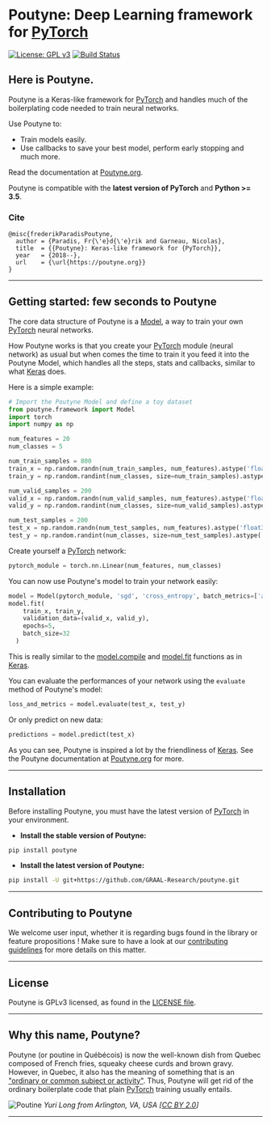 # Poutyne: Deep Learning framework for [PyTorch](http://pytorch.org/)

[![License: GPL v3](https://img.shields.io/badge/License-GPL%20v3-blue.svg)](http://www.gnu.org/licenses/gpl-3.0)
[![Build Status](https://travis-ci.org/GRAAL-Research/poutyne.svg?branch=master)](https://travis-ci.org/GRAAL-Research/poutyne)

## Here is Poutyne.

Poutyne is a Keras-like framework for [PyTorch](https://pytorch.org/) and handles much of the boilerplating code needed to train neural networks.

Use Poutyne to:
- Train models easily.
- Use callbacks to save your best model, perform early stopping and much more.

Read the documentation at [Poutyne.org](https://poutyne.org).

Poutyne is compatible with  the __latest version of PyTorch__ and  __Python >= 3.5__.

### Cite
```
@misc{frederikParadisPoutyne,
  author = {Paradis, Fr{\'e}d{\'e}rik and Garneau, Nicolas},
  title  = {{Poutyne}: Keras-like framework for {PyTorch}},
  year   = {2018--},
  url    = {\url{https://poutyne.org}}
}
```


------------------


## Getting started: few seconds to Poutyne

The core data structure of Poutyne is a [Model](poutyne/framework/model.py), a way to train your own [PyTorch](https://pytorch.org/docs/master/nn.html) neural networks.

How Poutyne works is that you create your [PyTorch](https://pytorch.org/docs/master/nn.html) module (neural network) as usual but when comes the time to train it you feed it into the Poutyne Model, which handles all the steps, stats and callbacks, similar to what [Keras](https://keras.io) does.

Here is a simple example:

```python
# Import the Poutyne Model and define a toy dataset
from poutyne.framework import Model
import torch
import numpy as np

num_features = 20
num_classes = 5

num_train_samples = 800
train_x = np.random.randn(num_train_samples, num_features).astype('float32')
train_y = np.random.randint(num_classes, size=num_train_samples).astype('int64')

num_valid_samples = 200
valid_x = np.random.randn(num_valid_samples, num_features).astype('float32')
valid_y = np.random.randint(num_classes, size=num_valid_samples).astype('int64')

num_test_samples = 200
test_x = np.random.randn(num_test_samples, num_features).astype('float32')
test_y = np.random.randint(num_classes, size=num_test_samples).astype('int64')
```

Create yourself a [PyTorch](https://pytorch.org/docs/master/nn.html) network:

```python
pytorch_module = torch.nn.Linear(num_features, num_classes)
```

You can now use Poutyne's model to train your network easily:

```python
model = Model(pytorch_module, 'sgd', 'cross_entropy', batch_metrics=['accuracy'])
model.fit(
    train_x, train_y,
    validation_data=(valid_x, valid_y),
    epochs=5,
    batch_size=32
  )
```

This is really similar to the [model.compile](https://keras.io/models/model/#compile) and [model.fit](https://keras.io/models/model/#fit) functions as in [Keras](https://keras.io).

You can evaluate the performances of your network using the ``evaluate`` method of Poutyne's model:

```python
loss_and_metrics = model.evaluate(test_x, test_y)
```

Or only predict on new data:

```python
predictions = model.predict(test_x)
```

As you can see, Poutyne is inspired a lot by the friendliness of [Keras](https://keras.io). See the Poutyne documentation at [Poutyne.org](https://poutyne.org) for more.


------------------


## Installation

Before installing Poutyne, you must have the latest version of [PyTorch](https://pytorch.org/) in your environment.

- **Install the stable version of Poutyne:**

```sh
pip install poutyne
```

- **Install the latest version of Poutyne:**

```sh
pip install -U git+https://github.com/GRAAL-Research/poutyne.git
```

------------------

## Contributing to Poutyne

We welcome user input, whether it is regarding bugs found in the library or feature propositions ! Make sure to have a look at our [contributing guidelines](https://github.com/GRAAL-Research/poutyne/blob/master/CONTRIBUTING.md) for more details on this matter.

------------------

## License

Poutyne is GPLv3 licensed, as found in the [LICENSE file](https://github.com/GRAAL-Research/poutyne/blob/master/LICENSE).

------------------

## Why this name, Poutyne?

Poutyne (or poutine in Québécois) is now the well-known dish from Quebec composed of French fries, squeaky cheese curds and brown gravy. However, in Quebec, it also has the meaning of something that is an ["ordinary or common subject or activity"](https://fr.wiktionary.org/wiki/poutine). Thus, Poutyne will get rid of the ordinary boilerplate code that plain [PyTorch](https://pytorch.org) training usually entails.

![Poutine](https://upload.wikimedia.org/wikipedia/commons/4/4e/La_Banquise_Poutine_%28cropped%29.jpg)
*Yuri Long from Arlington, VA, USA \[[CC BY 2.0](https://creativecommons.org/licenses/by/2.0)\]*

------------------
